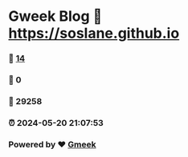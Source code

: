 # Gweek Blog :link: https://soslane.github.io 
### :page_facing_up: [14](https://soslane.github.io/tag.html) 
### :speech_balloon: 0 
### :hibiscus: 29258 
### :alarm_clock: 2024-05-20 21:07:53 
### Powered by :heart: [Gmeek](https://github.com/Meekdai/Gmeek)
